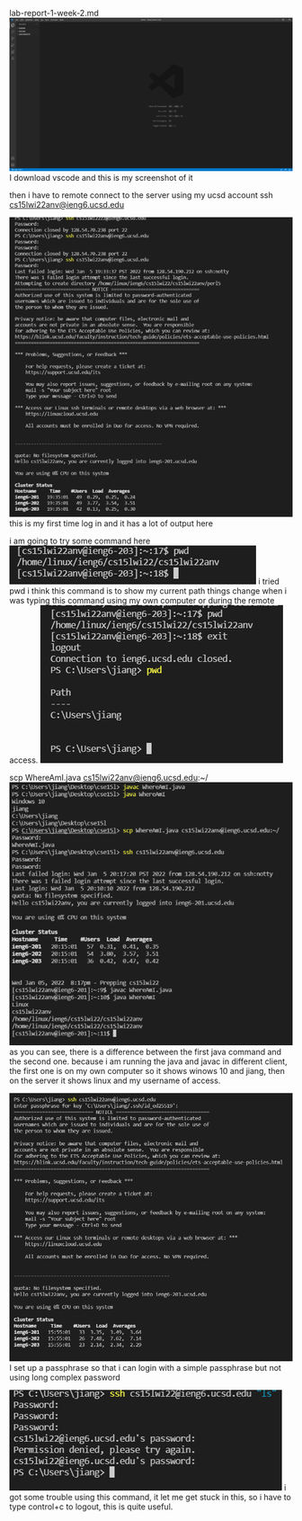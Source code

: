 lab-report-1-week-2.md
![image](pic1.png)
I download vscode and this is my screenshot of it

then i have to remote connect to the server using my ucsd account
ssh cs15lwi22anv@ieng6.ucsd.edu

![image](pic2.png)
this is my first time log in and it has a lot of output here

i am going to try some command here
![image](pic3.png)
 i tried pwd i think this command is to show my current path
 things change when i was typing this command using my own computer or during the remote access.
![image](pic4.png)


scp WhereAmI.java cs15lwi22anv@ieng6.ucsd.edu:~/
![image](pic5.png)
as you can see, there is a difference between the first java command and the second one. because i am running the java and javac in different client, the first one is on my own computer so it shows winows 10 and jiang, then on the server it shows linux and my username of access.


![image](pic6.png)
I set up a passphrase so that i can login with a simple passphrase but not using long complex password

![image](pic7.png)
i got some trouble using this command, it let me get stuck in this, so i have to type control+c to logout, this is quite useful.